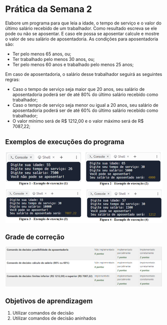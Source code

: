 # Prática da Semana 2
  
Elabore um programa para que leia a idade, o tempo de serviço e o valor do último salário recebido de um trabalhador. Como resultado escreva se ele pode ou não se aposentar. E caso ele possa se aposentar calcule e mostre o valor de seu salário de aposentadoria.
As condições para aposentadoria são:

* Ter pelo menos 65 anos, ou;
* Ter trabalhado pelo menos 30 anos, ou;
* Ter pelo menos 60 anos e trabalhado pelo menos 25 anos;

Em caso de aposentadoria, o salário desse trabalhador seguirá as seguintes regras:

* Caso o tempo de serviço seja maior que 20 anos, seu salário de aposentadoria poderá ser de até 80% do último salário recebido como trabalhador;
* Caso o tempo de serviço seja menor ou igual a 20 anos, seu salário de aposentadoria poderá ser de até 60% do último salário recebido como trabalhador;
* O valor mínimo será de R$ 1212,00 e o valor máximo será de R$ 7087,22;

## Exemplos de execuções do programa
  
![Exemplo](assets/F1-M3-Sem02-Praticas-Exemplos.png)

## Grade de correção
![Grade](assets/F1-M3-Sem02-Praticas-Grade.png)

## Objetivos de aprendizagem
1. Utilizar comandos de decisão
2. Utilizar comandos de decisão aninhados  